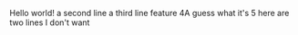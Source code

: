 Hello world!
a second line
a third line
feature 4A
guess what it's 5
here are two
lines I don't want
